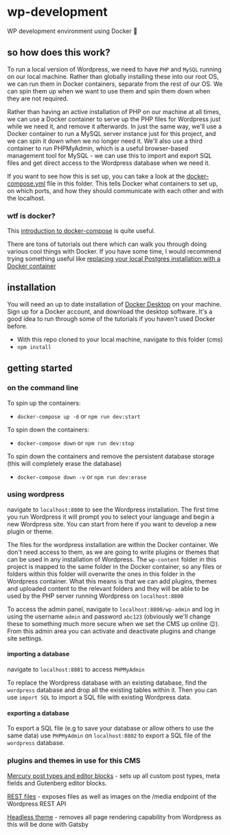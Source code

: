 # wp-development

WP development environment using Docker 🐳

## so how does this work?

To run a local version of Wordpress, we need to have `PHP` and `MySQL` running
on our local machine. Rather than globally installing these into our root OS, we
can run them in Docker containers, separate from the rest of our OS. We can spin
them up when we want to use them and spin them down when they are not required.

Rather than having an active installation of PHP on our machine at all times, we
can use a Docker container to serve up the PHP files for Wordpress just while we
need it, and remove it afterwards. In just the same way, we'll use a Docker
container to run a MySQL server instance just for this project, and we can spin
it down when we no longer need it. We'll also use a third container to run
PHPMyAdmin, which is a useful browser-based management tool for MySQL - we can
use this to import and export SQL files and get direct access to the Wordpress
database when we need it.

If you want to see how this is set up, you can take a look at the
[docker-compose.yml](./docker-compose.yml) file in this folder. This tells
Docker what containers to set up, on which ports, and how they should
communicate with each other and with the localhost.

### wtf is docker?

This
[introduction to docker-compose](https://hackernoon.com/practical-introduction-to-docker-compose-d34e79c4c2b6)
is quite useful.

There are tons of tutorials out there which can walk you through doing various
cool things with Docker. If you have some time, I would recommend trying
something useful like
[replacing your local Postgres installation with a Docker container](https://linuxhint.com/run_postgresql_docker_compose/)

## installation

You will need an up to date installation of
[Docker Desktop](https://www.docker.com/get-started) on your machine. Sign up
for a Docker account, and download the desktop software. It's a good idea to run
through some of the tutorials if you haven't used Docker before.

- With this repo cloned to your local machine, navigate to this folder (cms)
- `npm install`

## getting started

### on the command line

To spin up the containers:

- `docker-compose up -d` or `npm run dev:start`

To spin down the containers:

- `docker-compose down` or `npm run dev:stop`

To spin down the containers and remove the persistent database storage (this
will completely erase the database)

- `docker-compose down -v` or `npm run dev:erase`

### using wordpress

navigate to `localhost:8800` to see the Wordpress installation. The first time
you run Wordpress it will prompt you to select your language and begin a new
Wordpress site. You can start from here if you want to develop a new plugin or
theme.

The files for the wordpress installation are within the Docker container. We
don't need access to them, as we are going to write plugins or themes that can
be used in any installation of Wordpress. The `wp-content` folder in this
project is mapped to the same folder in the Docker container, so any files or
folders within this folder will overwrite the ones in this folder in the
Wordpress container. What this means is that we can add plugins, themes and
uploaded content to the relevant folders and they will be able to be used by the
PHP server running Wordpress on `localhost:8800`

To access the admin panel, navigate to `localhost:8800/wp-admin` and log in
using the username `admin` and password `abc123` (obviously we'll change these
to something much more secure when we set the CMS up online 😉). From this admin
area you can activate and deactivate plugins and change site settings.

#### importing a database

navigate to `localhost:8801` to access `PHPMyAdmin`

To replace the Wordpress database with an existing database, find the
`wordpress` database and drop all the existing tables within it. Then you can
use `import SQL` to import a SQL file with existing Wordpress data.

#### exporting a database

To export a SQL file (e.g to save your database or allow others to use the same
data) use `PHPMyAdmin` on `localhost:8802` to export a SQL file of the
`wordpress` database.

### plugins and themes in use for this CMS

[Mercury post types and editor blocks](./wp-content/plugins/mercury) - sets up
all custom post types, meta fields and Gutenberg editor blocks.

[REST files](./wp-content/plugins/REST-files) - exposes files as well as images
on the /media endpoint of the Wordpress REST API

[Headless theme](./wp-content/themes/headless) - removes all page rendering
capability from Wordpress as this will be done with Gatsby
